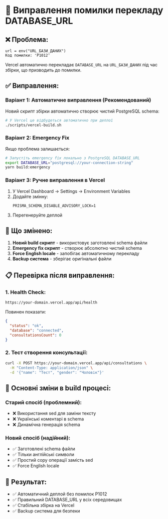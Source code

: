 # 🚨 Виправлення помилки перекладу DATABASE_URL

## ❌ Проблема:
```
url = env("URL_БАЗИ_ДАНИХ")
Код помилки: 'P1012'
```

Vercel автоматично перекладає `DATABASE_URL` на `URL_БАЗИ_ДАНИХ` під час збірки, що призводить до помилки.

## ✅ Виправлення:

### Варіант 1: Автоматичне виправлення (Рекомендований)
Новий скрипт збірки автоматично створює чистий PostgreSQL schema:

```bash
# У Vercel це відбудеться автоматично при деплої
./scripts/vercel-build.sh
```

### Варіант 2: Emergency Fix
Якщо проблема залишається:

```bash
# Запустіть emergency fix локально з PostgreSQL DATABASE_URL
export DATABASE_URL="postgresql://your-connection-string"
yarn build:emergency
```

### Варіант 3: Ручне виправлення в Vercel
1. У Vercel Dashboard → Settings → Environment Variables
2. Додайте змінну:
   ```
   PRISMA_SCHEMA_DISABLE_ADVISORY_LOCK=1
   ```
3. Перегенеруйте деплой

## 🔧 Що змінено:

1. **Новий build скрипт** - використовує заготовлені schema файли
2. **Emergency fix скрипт** - створює абсолютно чистий schema 
3. **Force English locale** - запобігає автоматичному перекладу
4. **Backup система** - зберігає оригінальні файли

## 📋 Перевірка після виправлення:

### 1. Health Check:
```
https://your-domain.vercel.app/api/health
```

Повинен показати:
```json
{
  "status": "ok",
  "database": "connected",
  "consultationsCount": 0
}
```

### 2. Тест створення консультації:
```bash
curl -X POST https://your-domain.vercel.app/api/consultations \
  -H "Content-Type: application/json" \
  -d '{"name": "Тест", "gender": "Чоловік"}'
```

## 🎯 Основні зміни в build процесі:

### Старий спосіб (проблемний):
- ❌ Використання sed для заміни тексту
- ❌ Українські коментарі в schema
- ❌ Динамічна генерація schema

### Новий спосіб (надійний):
- ✅ Заготовлені schema файли
- ✅ Тільки англійські символи
- ✅ Простий copy операції замість sed
- ✅ Force English locale

## 🚀 Результат:
- ✅ Автоматичний деплой без помилок P1012
- ✅ Правильний DATABASE_URL у всіх середовищах  
- ✅ Стабільна збірка на Vercel
- ✅ Backup система для безпеки